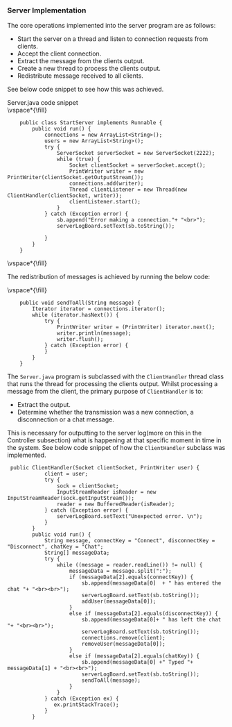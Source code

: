 ### Server Implementation

The core operations implemented into the server program are as follows:   
- Start the server on a thread and listen to connection requests from clients.   
- Accept the client connection.   
- Extract the message from the clients output.   
- Create a new thread to process the clients output.  
- Redistribute message received to all clients.   

See below code snippet to see how this was achieved.   

Server.java code snippet   
\vspace*{\fill}   
```   
    public class StartServer implements Runnable {
		public void run() {
            connections = new ArrayList<String>();
            users = new ArrayList<String>();
            try {
				ServerSocket serverSocket = new ServerSocket(2222);
                while (true) {
                    Socket clientSocket = serverSocket.accept();
                    PrintWriter writer = new PrintWriter(clientSocket.getOutputStream());
                    connections.add(writer);
                    Thread clientListener = new Thread(new ClientHandler(clientSocket, writer));
                    clientListener.start();
                }
            } catch (Exception error) {
                sb.append("Error making a connection."+ "<br>");
                serverLogBoard.setText(sb.toString());

            }
        }
    }
```   
\vspace*{\fill}   

<!--<<<<<<< HEAD
The ```Server.java``` program is sub-classed with the ```ClientHandler``` thread class that runs the thread for processing the clients output. Whilst processing a message from the client, the primary purpose of ```ClientHandler``` is to:   
- Extract the output.   
- Determine whether the transmission was a new connection, a disconnection or a chat message.   

This is necessary for outputting to the server log (more on this in the Controller subsection) what is happening at that specific moment in time in the system. See below code snippet of how the ```ClientHandler``` subclass was implemented.   
\vspace*{\fill}  
=======-->

The redistribution of messages is achieved by running the below code:   

\vspace*{\fill}   

```   
    public void sendToAll(String message) {
		Iterator iterator = connections.iterator();
        while (iterator.hasNext()) {
            try {
                PrintWriter writer = (PrintWriter) iterator.next();
                writer.println(message);
                writer.flush();
            } catch (Exception error) {
            }
        }
    }

```   


The `Server.java` program is subclassed with the `ClientHandler` thread class that runs the thread for processing the clients output. Whilst processing a message from the client, the primary purpose of `ClientHandler` is to:   
- Extract the output.   
- Determine whether the transmission was a new connection, a disconnection or a chat message.   

This is necessary for outputting to the server log(more on this in the Controller subsection) what is happening at that specific moment in time in the system. See below code snippet of how the `ClientHandler` subclass was implemented.   

  
```   
 public ClientHandler(Socket clientSocket, PrintWriter user) {
            client = user;
            try {
                sock = clientSocket;
                InputStreamReader isReader = new InputStreamReader(sock.getInputStream());
                reader = new BufferedReader(isReader);
            } catch (Exception error) {
                serverLogBoard.setText("Unexpected error. \n");
            }
        }
        public void run() {
            String message, connectKey = "Connect", disconnectKey = "Disconnect", chatKey = "Chat";
            String[] messageData;
            try {
                while ((message = reader.readLine()) != null) {
                    messageData = message.split(":");
                    if (messageData[2].equals(connectKey)) {
                        sb.append(messageData[0]  + " has entered the chat "+ "<br><br>");
                        serverLogBoard.setText(sb.toString());
                        addUser(messageData[0]);
                    }
                    else if (messageData[2].equals(disconnectKey)) {
                        sb.append(messageData[0]+ " has left the chat "+ "<br><br>");
                        serverLogBoard.setText(sb.toString());
                        connections.remove(client);
                        removeUser(messageData[0]);
                    }
                    else if (messageData[2].equals(chatKey)) {
                        sb.append(messageData[0] +" Typed "+ messageData[1] + "<br><br>");
                        serverLogBoard.setText(sb.toString());
                        sendToAll(message);
                    }
                }
            } catch (Exception ex) {
               ex.printStackTrace();
            }
        }
```





